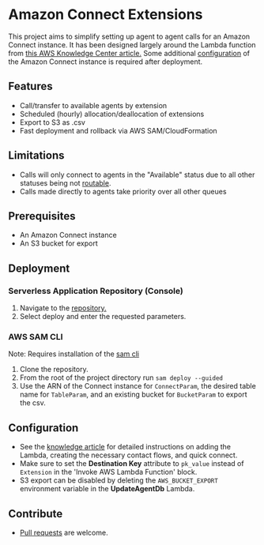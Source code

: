 ﻿
# Amazon Connect Extensions

This project aims to simplify setting up agent to agent calls for an Amazon Connect instance.  It has been designed largely around the Lambda function from [this AWS Knowledge Center article.](https://aws.amazon.com/premiumsupport/knowledge-center/connect-agent-to-agent-extensions/) Some additional [configuration](##Configuration) of the Amazon Connect instance is required after deployment.
## Features
* Call/transfer to available agents by extension
* Scheduled (hourly) allocation/deallocation of extensions
* Export to S3 as .csv
* Fast deployment and rollback via AWS SAM/CloudFormation
## Limitations
* Calls will only connect to agents in the "Available" status due to all other statuses being not [routable](https://docs.aws.amazon.com/connect/latest/adminguide/agent-custom.html).  
* Calls made directly to agents take priority over all other queues
## Prerequisites
* An Amazon Connect instance
* An S3 bucket for export
## Deployment
### Serverless Application Repository (Console)
1. Navigate to the [repository.](https://serverlessrepo.aws.amazon.com/applications/us-east-1/828393986024/awsconnect-extensions)
2. Select deploy and enter the requested parameters.
### AWS SAM CLI
Note: Requires installation of the [sam cli](https://docs.aws.amazon.com/serverless-application-model/latest/developerguide/serverless-sam-cli-install.html)
1. Clone the repository.
2. From the root of the project directory run ```sam deploy --guided```
3. Use the ARN of the Connect instance for `ConnectParam`, the desired table name for `TableParam`, and an existing bucket for `BucketParam` to export the csv.
## Configuration
* See the [knowledge article](https://aws.amazon.com/premiumsupport/knowledge-center/connect-agent-to-agent-extensions/)  for  detailed instructions on adding the Lambda, creating the necessary contact flows, and quick connect.
* Make sure to set the **Destination Key** attribute to `pk_value` instead of `Extension` in the 'Invoke AWS Lambda Function' block.
* S3 export can be disabled by deleting the `AWS_BUCKET_EXPORT` environment variable in the **UpdateAgentDb** Lambda.
## Contribute
* [Pull requests](https://help.github.com/articles/using-pull-requests/) are welcome.

